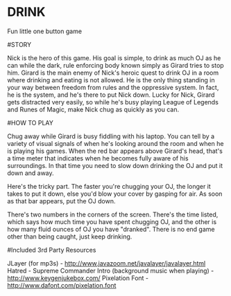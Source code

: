 DRINK
=====

Fun little one button game

#STORY

Nick is the hero of this game.  His goal is simple, to drink as much OJ as he can while the dark, rule enforcing body known simply as Girard tries to stop him.
Girard is the main enemy of Nick's heroic quest to drink OJ in a room where drinking and eating is not allowed.  He is the only thing standing in your way between freedom from rules and the oppressive system.  In fact, he is the system, and he's there to put Nick down.
Lucky for Nick, Girard gets distracted very easily, so while he's busy playing League of Legends and Runes of Magic, make Nick chug as quickly as you can.

#HOW TO PLAY

Chug away while Girard is busy fiddling with his laptop.  You can tell by a variety of visual signals of when he's looking around the room and when he is playing his games.  When the red bar appears above Girard's head, that's a time meter that indicates when he becomes fully aware of his surroundings.  In that time you need to slow down drinking the OJ and put it down and away.

Here's the tricky part.  The faster you're chugging your OJ, the longer it takes to put it down, else you'd blow your cover by gasping for air.  As soon as that bar appears, put the OJ down.

There's two numbers in the corners of the screen.  There's the time listed, which says how much time you have spent chugging OJ, and the other is how many fluid ounces of OJ you have "dranked".  There is no end game other than being caught, just keep drinking.

#Included 3rd Party Resources

JLayer (for mp3s) - http://www.javazoom.net/javalayer/javalayer.html
Hatred - Supreme Commander Intro (background music when playing)  - http://www.keygenjukebox.com/
Pixelation Font - http://www.dafont.com/pixelation.font